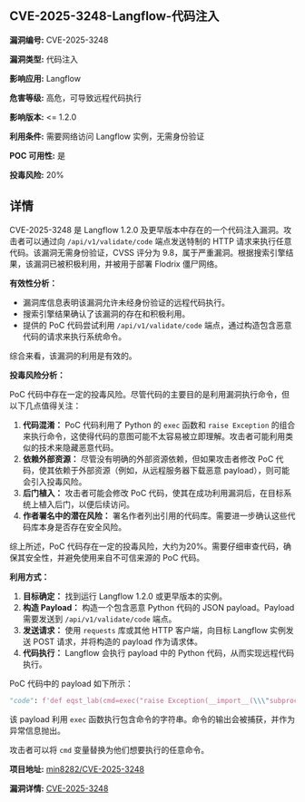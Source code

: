 ## CVE-2025-3248-Langflow-代码注入

**漏洞编号:** CVE-2025-3248

**漏洞类型:** 代码注入

**影响应用:** Langflow

**危害等级:** 高危，可导致远程代码执行

**影响版本:** <= 1.2.0

**利用条件:** 需要网络访问 Langflow 实例，无需身份验证

**POC 可用性:** 是

**投毒风险:** 20%

## 详情

CVE-2025-3248 是 Langflow 1.2.0 及更早版本中存在的一个代码注入漏洞。攻击者可以通过向 `/api/v1/validate/code` 端点发送特制的 HTTP 请求来执行任意代码。该漏洞无需身份验证，CVSS 评分为 9.8，属于严重漏洞。根据搜索引擎结果，该漏洞已被积极利用，并被用于部署 Flodrix 僵尸网络。

**有效性分析：**

*   漏洞库信息表明该漏洞允许未经身份验证的远程代码执行。
*   搜索引擎结果确认了该漏洞的存在和积极利用。
*   提供的 PoC 代码尝试利用 `/api/v1/validate/code` 端点，通过构造包含恶意代码的请求来执行系统命令。

综合来看，该漏洞的利用是有效的。

**投毒风险分析：**

PoC 代码中存在一定的投毒风险。尽管代码的主要目的是利用漏洞执行命令，但以下几点值得关注：

1.  **代码混淆：** PoC 代码利用了 Python 的 `exec` 函数和 `raise Exception` 的组合来执行命令，这使得代码的意图可能不太容易被立即理解。攻击者可能利用类似的技术来隐藏恶意代码。
2.  **依赖外部资源：** 尽管没有明确的外部资源依赖，但如果攻击者修改 PoC 代码，使其依赖于外部资源（例如，从远程服务器下载恶意 payload），则可能会引入投毒风险。
3.  **后门植入：** 攻击者可能会修改 PoC 代码，使其在成功利用漏洞后，在目标系统上植入后门，以便后续访问。
4.  **作者署名中的潜在风险：** 署名作者列出引用的代码库。需要进一步确认这些代码库本身是否存在安全风险。

综上所述，PoC 代码存在一定的投毒风险，大约为20%。需要仔细审查代码，确保其安全性，并避免使用来自不可信来源的 PoC 代码。

**利用方式：**

1.  **目标确定：** 找到运行 Langflow 1.2.0 或更早版本的实例。
2.  **构造 Payload：** 构造一个包含恶意 Python 代码的 JSON payload。Payload 需要发送到 `/api/v1/validate/code` 端点。
3.  **发送请求：** 使用 `requests` 库或其他 HTTP 客户端，向目标 Langflow 实例发送 POST 请求，并将构造的 payload 作为请求体。
4.  **代码执行：** Langflow 会执行 payload 中的 Python 代码，从而实现远程代码执行。

PoC 代码中的 payload 如下所示：

```python
"code": f'def eqst_lab(cmd=exec("raise Exception(__import__(\\\"subprocess\\\").check_output(\\\"{cmd}\\\", shell=True))")):\n  pass'
```

该 payload 利用 `exec` 函数执行包含命令的字符串。命令的输出会被捕获，并作为异常信息抛出。

攻击者可以将 `cmd` 变量替换为他们想要执行的任意命令。

**项目地址:** [min8282/CVE-2025-3248](https://github.com/min8282/CVE-2025-3248)

**漏洞详情:** [CVE-2025-3248](https://nvd.nist.gov/vuln/detail/CVE-2025-3248)